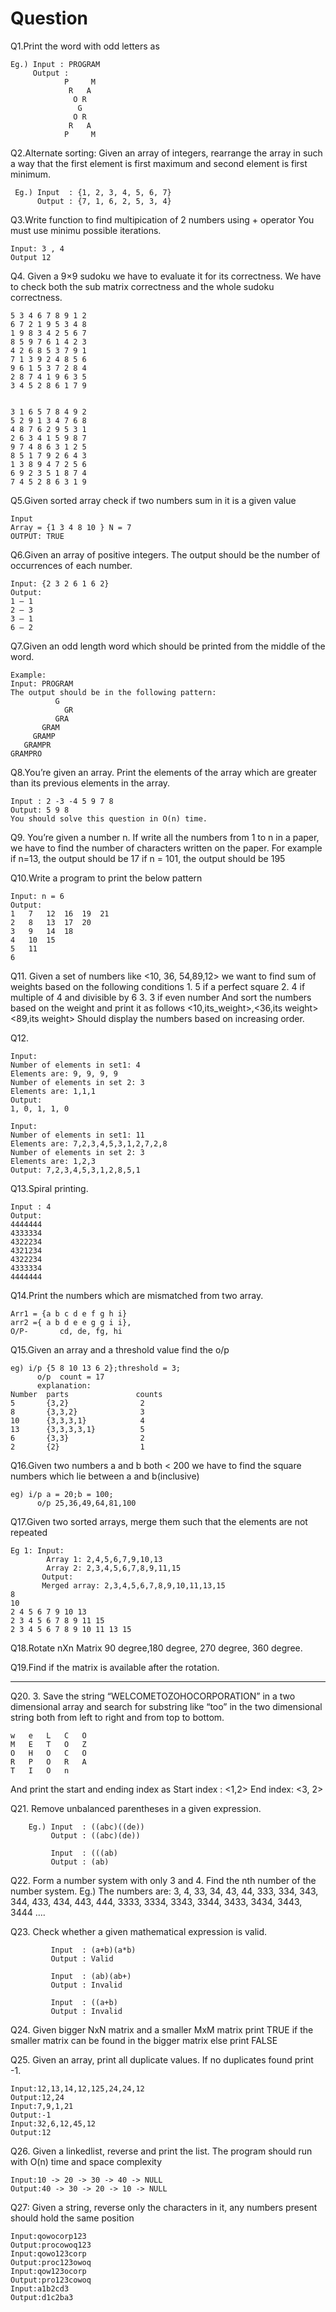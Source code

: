 # Question
Q1.Print the word with odd letters as
```
Eg.) Input : PROGRAM
     Output : 
            P     M
             R   A
              O R
               G
              O R
             R   A
            P     M
```

Q2.Alternate sorting: Given an array of integers, rearrange the array in such a way that the first element is first maximum and second element is first minimum. 
```
 Eg.) Input  : {1, 2, 3, 4, 5, 6, 7} 
      Output : {7, 1, 6, 2, 5, 3, 4}
```

Q3.Write function to find multipication of 2 numbers using + operator You must use minimu possible iterations.
```
Input: 3 , 4
Output 12
```

Q4. Given a 9×9 sudoku we have to evaluate it for its correctness. We have to check both the sub matrix correctness and the whole sudoku correctness.
```
5 3 4 6 7 8 9 1 2
6 7 2 1 9 5 3 4 8
1 9 8 3 4 2 5 6 7
8 5 9 7 6 1 4 2 3
4 2 6 8 5 3 7 9 1
7 1 3 9 2 4 8 5 6
9 6 1 5 3 7 2 8 4
2 8 7 4 1 9 6 3 5
3 4 5 2 8 6 1 7 9


3 1 6 5 7 8 4 9 2
5 2 9 1 3 4 7 6 8
4 8 7 6 2 9 5 3 1
2 6 3 4 1 5 9 8 7
9 7 4 8 6 3 1 2 5
8 5 1 7 9 2 6 4 3
1 3 8 9 4 7 2 5 6
6 9 2 3 5 1 8 7 4
7 4 5 2 8 6 3 1 9
```

Q5.Given sorted array check if two numbers sum in it is a given value
```
Input
Array = {1 3 4 8 10 } N = 7
OUTPUT: TRUE
```

Q6.Given an array of positive integers. The output should be the number of occurrences of each number.
```
Input: {2 3 2 6 1 6 2}
Output:
1 – 1
2 – 3
3 – 1
6 – 2
```

Q7.Given an odd length word which should be printed from the middle of the word.
```
Example:
Input: PROGRAM
The output should be in the following pattern:
	      G
            GR
          GRA
       GRAM
     GRAMP
   GRAMPR
GRAMPRO
```

Q8.You’re given an array. Print the elements of the array which are greater than its previous elements in the array.
```
Input : 2 -3 -4 5 9 7 8    
Output: 5 9 8
You should solve this question in O(n) time.
```

Q9. You’re given a number n. 
If write all the numbers from 1 to n in a paper, we have to find the number of characters written on the paper.
For example if n=13, the output should be 17 if n = 101, the output should be 195

Q10.Write a program to print the below pattern
```
Input: n = 6
Output:
1	7	12	16	19	21
2	8	13	17	20
3	9	14	18	
4	10	15
5	11	
6 
```

Q11. Given a set of numbers like <10, 36, 54,89,12> we want to find sum of weights based on the following conditions
    1. 5 if a perfect square
    2. 4 if multiple of 4 and divisible by 6
    3. 3 if even number
And sort the numbers based on the weight and print it as follows
<10,its_weight>,<36,its weight><89,its weight>
Should display the numbers based on increasing order.

Q12.
```
Input:
Number of elements in set1: 4
Elements are: 9, 9, 9, 9
Number of elements in set 2: 3
Elements are: 1,1,1
Output:
1, 0, 1, 1, 0

Input:
Number of elements in set1: 11
Elements are: 7,2,3,4,5,3,1,2,7,2,8
Number of elements in set 2: 3
Elements are: 1,2,3
Output: 7,2,3,4,5,3,1,2,8,5,1
```

Q13.Spiral printing.
```
Input : 4
Output:
4444444
4333334
4322234
4321234
4322234
4333334
4444444
```

Q14.Print the numbers which are mismatched from two array. 
```
Arr1 = {a b c d e f g h i}
arr2 ={ a b d e e g g i i}, 
O/P-       cd, de, fg, hi
```

Q15.Given an array and a threshold value find the o/p
```
eg) i/p {5 8 10 13 6 2};threshold = 3;
      o/p  count = 17
      explanation:
Number	parts	            counts
5	    {3,2}                2
8       {3,3,2}              3
10      {3,3,3,1}            4
13      {3,3,3,3,1}          5
6       {3,3}                2
2       {2}                  1 
```

Q16.Given two numbers a and b both < 200 we have to find the square numbers which lie between a and b(inclusive)
```
eg) i/p a = 20;b = 100;
      o/p 25,36,49,64,81,100 
 ```
 
 Q17.Given two sorted arrays, merge them such that the elements are not repeated
```
Eg 1: Input:
        Array 1: 2,4,5,6,7,9,10,13
        Array 2: 2,3,4,5,6,7,8,9,11,15
       Output:
       Merged array: 2,3,4,5,6,7,8,9,10,11,13,15 
8
10
2 4 5 6 7 9 10 13
2 3 4 5 6 7 8 9 11 15
2 3 4 5 6 7 8 9 10 11 13 15
```

Q18.Rotate nXn Matrix 90 degree,180 degree, 270 degree, 360 degree.

Q19.Find if the matrix is available after the rotation.

-----------------------------------------------

Q20. 3. Save the string “WELCOMETOZOHOCORPORATION” in a two dimensional array and search for substring like “too” in the two dimensional string both from left to right and from top to bottom.
```
w	e	L	C	O
M	E	T	O	Z
O	H	O	C	O
R	P	O	R	A
T	I	O	n	  
```
And print the start and ending index as
Start index : <1,2>
End index: <3, 2>

Q21. Remove unbalanced parentheses in a given expression.
```
    Eg.) Input  : ((abc)((de))
         Output : ((abc)(de))  

         Input  : (((ab)
         Output : (ab) 
```
Q22. Form a number system with only 3 and 4. Find the nth number of the number system.
Eg.) The numbers are: 3, 4, 33, 34, 43, 44, 333, 334, 343, 344, 433, 434, 443, 444, 3333, 3334, 3343, 3344, 3433, 3434, 3443, 3444 ….

Q23. Check whether a given mathematical expression is valid.
```
         Input  : (a+b)(a*b)
         Output : Valid

         Input  : (ab)(ab+)
         Output : Invalid

         Input  : ((a+b)
         Output : Invalid 
```

Q24. Given bigger NxN matrix and a smaller MxM matrix print TRUE if the smaller matrix can be found in the bigger matrix else print FALSE

Q25. Given an array, print all duplicate values. If no duplicates found print -1.
```
Input:12,13,14,12,125,24,24,12
Output:12,24  
Input:7,9,1,21 
Output:-1  
Input:32,6,12,45,12 
Output:12 
```

Q26. Given a linkedlist, reverse and print the list. The program should run with O(n) time and space complexity
```
Input:10 -> 20 -> 30 -> 40 -> NULL  
Output:40 -> 30 -> 20 -> 10 -> NULL 
```

Q27: Given a string, reverse only the characters in it, any numbers present should hold the same position
```
Input:qowocorp123 
Output:procowoq123
Input:qowo123corp 
Output:proc123owoq 
Input:qow123ocorp 
Output:pro123cowoq
Input:a1b2cd3 
Output:d1c2ba3  
```
